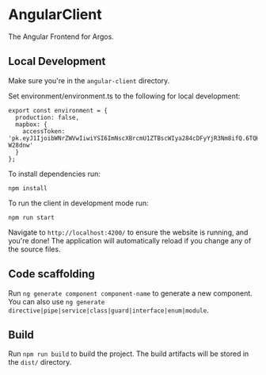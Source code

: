 # AngularClient

The Angular Frontend for Argos.

## Local Development

Make sure you're in the `angular-client` directory.

Set environment/environment.ts to the following for local development:

```
export const environment = {
  production: false,
  mapbox: {
    accessToken: 'pk.eyJ1IjoibWNrZWVwIiwiYSI6ImNscXBrcmU1ZTBscWIya284cDFyYjR3Nm8ifQ.6TQHlxhAJzptZyV-W28dnw'
  }
};

```

To install dependencies run:

`npm install`

To run the client in development mode run:

`npm run start`

Navigate to `http://localhost:4200/` to ensure the website is running, and you're done! The application will automatically reload if you change any of the source files.

## Code scaffolding

Run `ng generate component component-name` to generate a new component. You can also use `ng generate directive|pipe|service|class|guard|interface|enum|module`.

## Build

Run `npm run build` to build the project. The build artifacts will be stored in the `dist/` directory.
